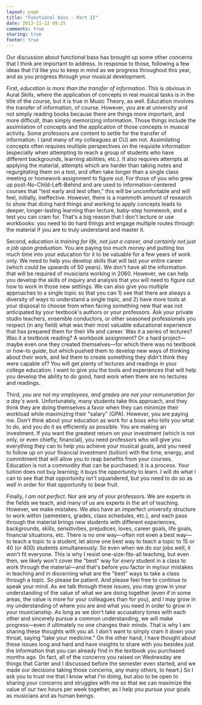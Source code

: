 ```yaml
---
layout: page
title: "Functional bass - Part II"
date: 2013-11-22 09:25
comments: true
sharing: true
footer: true
---
```


Our discussion about functional bass has brought up some other concerns that I think are important to address. In response to those, following a few ideas that I'd like you to keep in mind as we progress throughout this year, and as you progress through your musical development.

First, *education is more than the transfer of information*. This is obvious in Aural *Skills*, where the application of concepts in real musical tasks is in the title of the course, but it is true in Music Theory, as well. Education involves the transfer of information, of course. However, you are at university and not simply reading books because there are things more important, and more difficult, than simply memorizing information. Those things include the assimilation of concepts and the application of those concepts in musical activity. Some professors are content to settle for the transfer of information. I (and many of my colleagues at CU) am not. Assimilating concepts often requires multiple perspectives on the requisite information (especially when attempting to reach a group of students who have different backgrounds, learning abilities, etc.). It also requires attempts at applying the material, attempts which are harder than taking notes and regurgitating them on a test, and often take longer than a single class meeting or homework assignment to figure out. For those of you who grew up post-No-Child-Left-Behind and are used to information-centered courses that "test early and test often," this will be uncomfortable and will feel, initially, ineffective. However, there is a mammoth amount of research to show that doing hard things and working to apply concepts leads to deeper, longer-lasting learning than lecture, baby-step homework, and a test you can cram for. That's a big reason that I don't lecture or use workbooks: you need to do hard things and engage multiple routes through the material if you are to truly understand and master it.

Second, *education is training for life, not just a career, and certainly not just a job upon graduation*. You are paying too much money and putting too much time into your education for it to be valuable for a few years of work only. We need to help you develop skills that will last your entire career (which could be upwards of 50 years). We don't have all the information that will be required of musicians working in 2060. However, we can help you develop the skills of inquiry and analysis that you will need to figure out how to work in those new settings. We can also give you multiple approaches to a single topic so that you can 1) see that there are always a diversity of ways to understand a single topic, and 2) have more tools at your disposal to choose from when facing something new that was not anticipated by your textbook's authors or your professors. Ask your private studio teachers, ensemble conductors, or other seasoned professionals you respect (in any field) what was their most valuable educational experience that has prepared them for their life and career. Was it a series of lectures? Was it a textbook reading? A workbook assignment? Or a hard project—maybe even one they created themselves—for which there was no textbook or how-to guide, but which pushed them to develop new ways of thinking about their work, and led them to create something they didn't think they were capable of? You will get plenty of lectures and readings in your college education. I want to give you the tools and experiences that will help you develop the ability to do good, hard work when there are no lectures and readings. 

Third, *you are not my employees, and grades are not your remuneration for a day's work*. Unfortunately, many students take this approach, and they think they are doing themselves a favor when they can minimize their workload while maximizing their "salary" (GPA). However, you are paying me. Don't think about your education as work for a boss who tells you what to do, and you do it as efficiently as possible. You are making an investment. If you want the greatest return on your investment (which is not only, or even chiefly, financial), you need professors who will give you everything they can to help you achieve your musical goals, and you need to follow up on your financial investment (tuition) with the time, energy, and commitment that will allow you to reap benefits from your courses. Education is not a commodity that can be purchased; it is a process. Your tuition does not buy learning; it buys the opportunity to learn. I will do what I can to see that that opportunity isn't squandered, but you need to do so as well in order for that opportunity to bear fruit.

Finally, *I am not perfect*. Nor are any of your professors. We are experts in the fields we teach, and many of us are experts in the art of teaching. However, we make mistakes. We also have an imperfect university structure to work within (semesters, grades, class schedules, etc.), and each pass through the material brings new students with different experiences, backgrounds, skills, sensitivities, prejudices, loves, career goals, life goals, financial situations, etc. There is no one way—often not even a best way—to teach a topic to a student, let alone one best way to teach a topic to 15 or 40 (or 400) students simultaneously. So even when we do our jobs well, it won't fit everyone. This is why I resist one-size-fits-all teaching, but even then, we likely won't cover the "best" way for *every* student in a class to work through the material—and that's before you factor in my/our mistakes in teaching and in discerning what are the "best" ways to take a class through a topic. So please be patient. And please feel free to continue to speak your mind. As we talk through these issues, you may grow in your understanding of the value of what we are doing together (even if in some areas, the value is more for your colleagues than for you), and I may grow in my understanding of where you are and what you need in order to grow in your musicianship. As long as we don't take accusatory tones with each other and sincerely pursue a common understanding, we will make progress—even if ultimately no one changes their minds. That is why I am sharing these thoughts with you all. I don't want to simply cram it down your throat, saying "take your medicine." On the other hand, I have thought about these issues long and hard and have insights to share with you besides just the information that you can already find in the textbook you purchased months ago. (In fact, all of the concerns you raised on Wednesday are things that Carter and I discussed before the semester even started, and we made our decisions taking those concerns, any many others, to heart.) So I ask you to trust me that I know what I'm doing, but also to be open to sharing your concerns and struggles with me so that we can maximize the value of our two hours per week together, as I help you pursue your goals as musicians and as human beings.